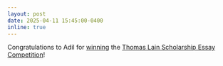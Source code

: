 ```yaml
---
layout: post
date: 2025-04-11 15:45:00-0400
inline: true
---
```


Congratulations to Adil for
 <a href="https://www.physicsandastronomy.pitt.edu/news/2025-physics-and-astronomy-awards-lunch"> winning</a> the <a href="https://www.physicsandastronomy.pitt.edu/news/2025-thomas-lain-scholarship-essay-competition">Thomas Lain Scholarship Essay Competition</a>!
 